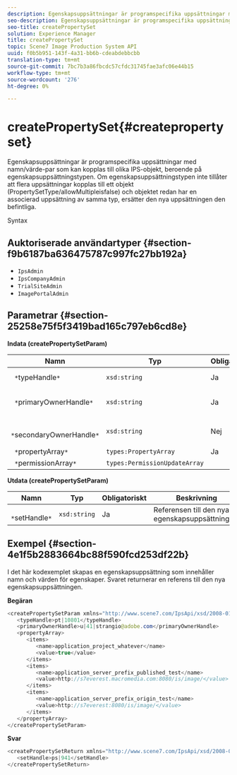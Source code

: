 ```yaml
---
description: Egenskapsuppsättningar är programspecifika uppsättningar med namn/värde-par som kan kopplas till olika IPS-objekt, beroende på egenskapsuppsättningstypen. Om egenskapsuppsättningstypen inte tillåter att flera uppsättningar kopplas till ett objekt (PropertySetType/allowMultipleisfalse) och objektet redan har en associerad uppsättning av samma typ, ersätter den nya uppsättningen den befintliga.
seo-description: Egenskapsuppsättningar är programspecifika uppsättningar med namn/värde-par som kan kopplas till olika IPS-objekt, beroende på egenskapsuppsättningstypen. Om egenskapsuppsättningstypen inte tillåter att flera uppsättningar kopplas till ett objekt (PropertySetType/allowMultipleisfalse) och objektet redan har en associerad uppsättning av samma typ, ersätter den nya uppsättningen den befintliga.
seo-title: createPropertySet
solution: Experience Manager
title: createPropertySet
topic: Scene7 Image Production System API
uuid: f0b5b951-143f-4a31-bb6b-cdeabdebbcbb
translation-type: tm+mt
source-git-commit: 7bc7b3a86fbcdc57cfdc31745fae3afc06e44b15
workflow-type: tm+mt
source-wordcount: '276'
ht-degree: 0%

---
```



# createPropertySet{#createpropertyset}

Egenskapsuppsättningar är programspecifika uppsättningar med namn/värde-par som kan kopplas till olika IPS-objekt, beroende på egenskapsuppsättningstypen. Om egenskapsuppsättningstypen inte tillåter att flera uppsättningar kopplas till ett objekt (PropertySetType/allowMultipleisfalse) och objektet redan har en associerad uppsättning av samma typ, ersätter den nya uppsättningen den befintliga.

Syntax

## Auktoriserade användartyper {#section-f9b6187ba636475787c997fc27bb192a}

* `IpsAdmin`
* `IpsCompanyAdmin`
* `TrialSiteAdmin`
* `ImagePortalAdmin`

## Parametrar {#section-25258e75f5f3419bad165c797eb6cd8e}

**Indata (createPropertySetParam)**

| Namn | Typ | Obligatoriskt | Beskrivning |
|---|---|---|---|
| ` *`typeHandle`*` | `xsd:string` | Ja | Referensen till egenskapsuppsättningstypen. |
| ` *`primaryOwnerHandle`*` | `xsd:string` | Ja | Referensen till den primära ägaren av egenskapsuppsättningen. |
| ` *`secondaryOwnerHandle`*` | `xsd:string` | Nej | Handtaget till den sekundära ägaren av egenskapsuppsättningen. |
| ` *`propertyArray`*` | `types:PropertyArray` | Ja | Arrayen med egenskaper. |
| ` *`permissionArray`*` | `types:PermissionUpdateArray` |  |  |

**Utdata (createPropertySetParam)**

| Namn | Typ | Obligatoriskt | Beskrivning |
|---|---|---|---|
| ` *`setHandle`*` | `xsd:string` | Ja | Referensen till den nya egenskapsuppsättningen. |

## Exempel {#section-4e1f5b2883664bc88f590fcd253df22b}

I det här kodexemplet skapas en egenskapsuppsättning som innehåller namn och värden för egenskaper. Svaret returnerar en referens till den nya egenskapsuppsättningen.

**Begäran**

```java
<createPropertySetParam xmlns="http://www.scene7.com/IpsApi/xsd/2008-01-15">
   <typeHandle>pt|10801</typeHandle>
   <primaryOwnerHandle>u|41|strangio@adobe.com</primaryOwnerHandle>
   <propertyArray>
      <items>
         <name>application_project_whatever</name>
         <value>true</value>
      </items>
      <items>
         <name>application_server_prefix_published_test</name>
         <value>http://s7everest.macromedia.com:8080/is/image/</value>
      </items>
      <items>
         <name>application_server_prefix_origin_test</name>
         <value>http://s7everest:8080/is/image/</value>
      </items>
   </propertyArray>
</createPropertySetParam>
```

**Svar**

```java
<createPropertySetReturn xmlns="http://www.scene7.com/IpsApi/xsd/2008-01-15">
   <setHandle>ps|941</setHandle>
</createPropertySetReturn>
```

